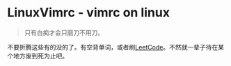 # LinuxVimrc - vimrc on linux
> 只有白痴才会只磨刀不用刀。

不要折腾这些有的没的了。有空背单词，或者刷[LeetCode](https://leetcode.com/)。不然就一辈子待在某个地方废到死为止吧。

